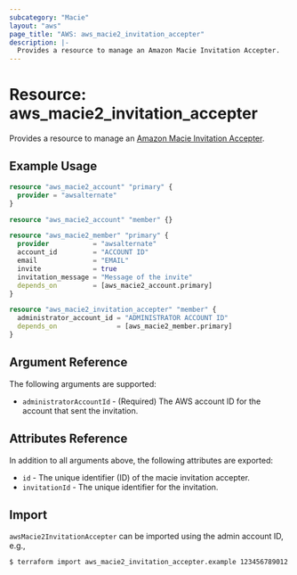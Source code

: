 ```yaml
---
subcategory: "Macie"
layout: "aws"
page_title: "AWS: aws_macie2_invitation_accepter"
description: |-
  Provides a resource to manage an Amazon Macie Invitation Accepter.
---
```


# Resource: aws_macie2_invitation_accepter

Provides a resource to manage an [Amazon Macie Invitation Accepter](https://docs.aws.amazon.com/macie/latest/APIReference/invitations-accept.html).

## Example Usage

```terraform
resource "aws_macie2_account" "primary" {
  provider = "awsalternate"
}

resource "aws_macie2_account" "member" {}

resource "aws_macie2_member" "primary" {
  provider           = "awsalternate"
  account_id         = "ACCOUNT ID"
  email              = "EMAIL"
  invite             = true
  invitation_message = "Message of the invite"
  depends_on         = [aws_macie2_account.primary]
}

resource "aws_macie2_invitation_accepter" "member" {
  administrator_account_id = "ADMINISTRATOR ACCOUNT ID"
  depends_on               = [aws_macie2_member.primary]
}
```

## Argument Reference

The following arguments are supported:

* `administratorAccountId` - (Required) The AWS account ID for the account that sent the invitation.

## Attributes Reference

In addition to all arguments above, the following attributes are exported:

* `id` - The unique identifier (ID) of the macie invitation accepter.
* `invitationId` - The unique identifier for the invitation.

## Import

`awsMacie2InvitationAccepter` can be imported using the admin account ID, e.g.,

```
$ terraform import aws_macie2_invitation_accepter.example 123456789012
```

<!-- cache-key: cdktf-0.17.0-pre.15 input-4b5e3917bd3e74b3f66da60d45bd8c6e6ade07e7730aea9e69614867f31fafea -->